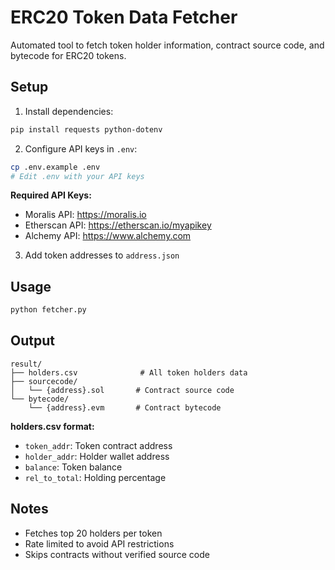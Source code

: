 # ERC20 Token Data Fetcher

Automated tool to fetch token holder information, contract source code, and bytecode for ERC20 tokens.

## Setup

1. Install dependencies:
```bash
pip install requests python-dotenv
```

2. Configure API keys in `.env`:
```bash
cp .env.example .env
# Edit .env with your API keys
```

**Required API Keys:**
- Moralis API: https://moralis.io
- Etherscan API: https://etherscan.io/myapikey
- Alchemy API: https://www.alchemy.com

3. Add token addresses to `address.json`

## Usage

```bash
python fetcher.py
```

## Output

```
result/
├── holders.csv              # All token holders data
├── sourcecode/
│   └── {address}.sol       # Contract source code
└── bytecode/
    └── {address}.evm       # Contract bytecode
```

**holders.csv format:**
- `token_addr`: Token contract address
- `holder_addr`: Holder wallet address
- `balance`: Token balance
- `rel_to_total`: Holding percentage

## Notes

- Fetches top 20 holders per token
- Rate limited to avoid API restrictions
- Skips contracts without verified source code
